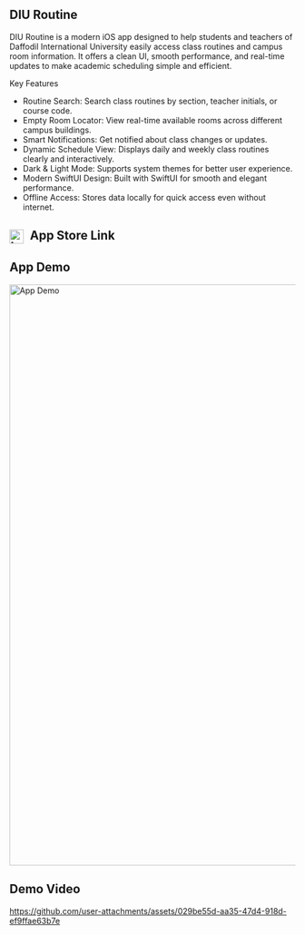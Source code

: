 ## DIU Routine
DIU Routine is a modern iOS app designed to help students and teachers of Daffodil International University easily access class routines and campus room information. It offers a clean UI, smooth performance, and real-time updates to make academic scheduling simple and efficient.

Key Features
- Routine Search: Search class routines by section, teacher initials, or course code. <br>
- Empty Room Locator: View real-time available rooms across different campus buildings. <br>
- Smart Notifications: Get notified about class changes or updates. <br>
- Dynamic Schedule View: Displays daily and weekly class routines clearly and interactively. <br>
- Dark & Light Mode: Supports system themes for better user experience. <br>
- Modern SwiftUI Design: Built with SwiftUI for smooth and elegant performance. <br>
- Offline Access: Stores data locally for quick access even without internet. <br>


<h2>
  <a href="https://apps.apple.com/us/app/diu-routine/id6748752277" target="_blank" style="text-decoration: none; color: inherit;">
    <img width="25" height="25" alt="logo" src="https://github.com/user-attachments/assets/3dd50221-c70b-406d-b714-e459ab51ff37" style="vertical-align: middle; margin-right: 6px;" />
    App Store Link
  </a>
</h2>


## App Demo
<img width="1024" height="1024" alt="App Demo" src="https://github.com/user-attachments/assets/d54333b9-938d-4bc7-813c-24b17046c3ae" />

## Demo Video
https://github.com/user-attachments/assets/029be55d-aa35-47d4-918d-ef9ffae63b7e



